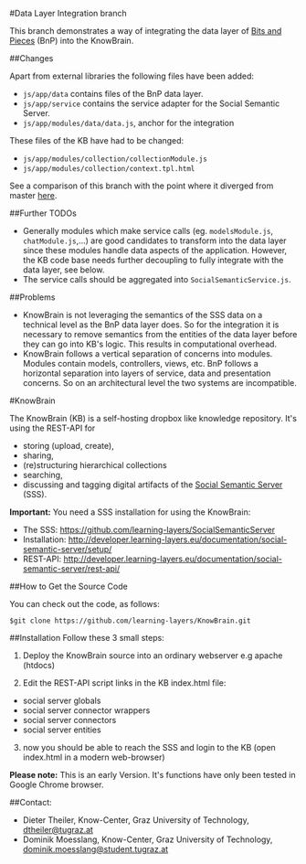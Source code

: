 #Data Layer Integration branch

This branch demonstrates a way of integrating the data layer of [Bits and Pieces](https://github.com/learning-layers/BitsAndPieces) (BnP) into the KnowBrain.

##Changes

Apart from external libraries the following files have been added:

* `js/app/data` contains files of the BnP data layer. 
* `js/app/service` contains the service adapter for the Social Semantic Server.
* `js/app/modules/data/data.js`, anchor for the integration

These files of the KB have had to be changed:

* `js/app/modules/collection/collectionModule.js`
* `js/app/modules/collection/context.tpl.html`

See a comparison of this branch with the point where it diverged from master [here](https://github.com/learning-layers/KnowBrain/compare/c01b2821ab7c95c921b133e360a2c19afb14418a...data-layer-integration).

##Further TODOs

* Generally modules which make service calls (eg. `modelsModule.js`, `chatModule.js`,...) are good candidates to transform into the data layer since these modules handle data aspects of the application. However, the KB code base needs further decoupling to fully integrate with the data layer, see below.
* The service calls should be aggregated into `SocialSemanticService.js`.

##Problems

* KnowBrain is not leveraging the semantics of the SSS data on a technical level as the BnP data layer does. So for the integration it is necessary to remove semantics from the entities of the data layer before they can go into KB's logic. This results in computational overhead.
* KnowBrain follows a vertical separation of concerns into modules. Modules contain models, controllers, views, etc. BnP follows a horizontal separation into layers of service, data and presentation concerns. So on an architectural level the two systems are incompatible.

#KnowBrain

The KnowBrain (KB) is a self-hosting dropbox like knowledge repository. 
It's using the REST-API for 
- storing (upload, create), 
- sharing,
- (re)structuring hierarchical collections
- searching,
- discussing 
and tagging digital artifacts of the [Social Semantic Server](http://ceur-ws.org/Vol-1026/paper11.pdf) (SSS). 

**Important:**
You need a SSS installation for using the KnowBrain:
- The SSS: https://github.com/learning-layers/SocialSemanticServer
- Installation: http://developer.learning-layers.eu/documentation/social-semantic-server/setup/
- REST-API: http://developer.learning-layers.eu/documentation/social-semantic-server/rest-api/

##How to Get the Source Code

You can check out the code, as follows:

`$git clone https://github.com/learning-layers/KnowBrain.git`

##Installation
Follow these 3 small steps:

1) Deploy the KnowBrain source into an ordinary webserver e.g apache (htdocs) 

2) Edit the REST-API script links in the KB index.html file:

* social server globals
* social server connector wrappers
* social server connectors
* social server entities

3) now you should be able to reach the SSS and login to the KB (open index.html in a modern web-browser)

**Please note:** 
This is an early Version. It's functions have only been tested in Google Chrome browser.

##Contact:
* Dieter Theiler, Know-Center, Graz University of Technology, dtheiler@tugraz.at
* Dominik Moesslang, Know-Center, Graz University of Technology, dominik.moesslang@student.tugraz.at
